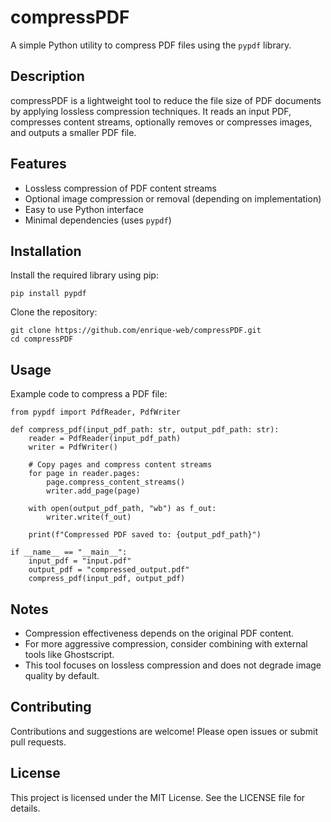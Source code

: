 # compressPDF

A simple Python utility to compress PDF files using the `pypdf` library.

## Description

compressPDF is a lightweight tool to reduce the file size of PDF documents by applying lossless compression techniques. It reads an input PDF, compresses content streams, optionally removes or compresses images, and outputs a smaller PDF file.

## Features

- Lossless compression of PDF content streams
- Optional image compression or removal (depending on implementation)
- Easy to use Python interface
- Minimal dependencies (uses `pypdf`)

## Installation

Install the required library using pip:

```
pip install pypdf
```

Clone the repository:

```
git clone https://github.com/enrique-web/compressPDF.git
cd compressPDF
```

## Usage

Example code to compress a PDF file:

```
from pypdf import PdfReader, PdfWriter

def compress_pdf(input_pdf_path: str, output_pdf_path: str):
    reader = PdfReader(input_pdf_path)
    writer = PdfWriter()

    # Copy pages and compress content streams
    for page in reader.pages:
        page.compress_content_streams()
        writer.add_page(page)

    with open(output_pdf_path, "wb") as f_out:
        writer.write(f_out)

    print(f"Compressed PDF saved to: {output_pdf_path}")

if __name__ == "__main__":
    input_pdf = "input.pdf"
    output_pdf = "compressed_output.pdf"
    compress_pdf(input_pdf, output_pdf)
```

## Notes

- Compression effectiveness depends on the original PDF content.
- For more aggressive compression, consider combining with external tools like Ghostscript.
- This tool focuses on lossless compression and does not degrade image quality by default.

## Contributing

Contributions and suggestions are welcome! Please open issues or submit pull requests.

## License

This project is licensed under the MIT License. See the LICENSE file for details.
```
